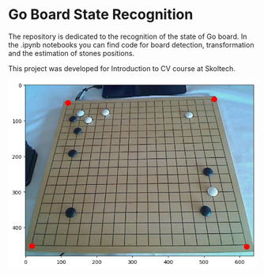 # Go Board State Recognition

The repository is dedicated to the recognition of the state of Go board. In the .ipynb notebooks you can find code for board detection, transformation and the estimation of stones positions.

This project was developed for Introduction to CV course at Skoltech.

![alt text](https://github.com/PavelBartenev/GoBoardRecognition/blob/main/images/go_detected.png?raw=true)
